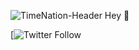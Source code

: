 ![TimeNation-Header]([[https://user-images.githubusercontent.com/74465789/171459485-1c901945-e9ee-4ba5-a062-dbf57da5292f.png](https://ibb.co/FJxswRX)](https://i.ibb.co/ctgbF4w/Time-Nation-Header-NEW.png))
Hey 👋

[![Twitter Follow](https://img.shields.io/twitter/follow/timenationnet?color=%231DA1F2&logo=twitter&style=for-the-badge)
